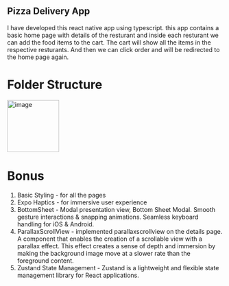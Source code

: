 ## Pizza Delivery App
I have developed this react native app using typescript. this app contains a basic home page with details of the resturant and inside each resturant we can add the food items to the cart. The cart will show all the items in the respective resturants. And then we can click order and will be redirected to the home page again.

# Folder Structure 
<img width="121" alt="image" src="https://github.com/LogesS25/Pizza_ReactNative/assets/122730945/af6df007-878d-4335-a17a-39f99e90a777">




# Bonus

1. Basic Styling - for all the pages
2. Expo Haptics - for immersive user experience
3. BottomSheet - Modal presentation view, Bottom Sheet Modal. Smooth gesture interactions & snapping animations. Seamless keyboard handling for iOS & Android.
4. ParallaxScrollView - implemented parallaxscrollview on the details page. A component that enables the creation of a scrollable view with a parallax effect. This effect creates a sense of depth and immersion by making the background image move at a slower rate than the foreground content.
5. Zustand State Management - Zustand is a lightweight and flexible state management library for React applications. 
